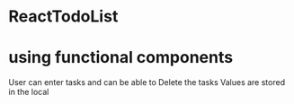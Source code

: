 # ReactTodoList

# using functional components 
User can enter tasks and can be able to Delete the tasks 
Values are stored in the local
